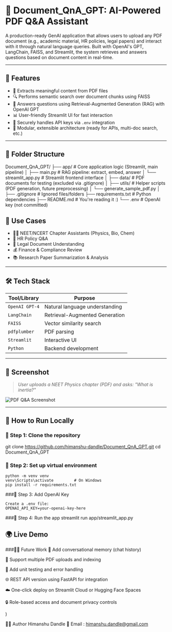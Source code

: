  
# 📘 Document_QnA_GPT: AI-Powered PDF Q&A Assistant

A production-ready GenAI application that allows users to upload any PDF document (e.g., academic material, HR policies, legal papers) and interact with it through natural language queries. Built with OpenAI's GPT, LangChain, FAISS, and Streamlit, the system retrieves and answers questions based on document content in real-time.


---

## 🚀 Features

- 🧾 Extracts meaningful content from PDF files
- 🔍 Performs semantic search over document chunks using FAISS
- 🤖 Answers questions using Retrieval-Augmented Generation (RAG) with OpenAI GPT
- 📊 User-friendly Streamlit UI for fast interaction
- 🔐 Securely handles API keys via `.env` integration
- 🧩 Modular, extensible architecture (ready for APIs, multi-doc search, etc.)


---

## 📁 Folder Structure
Document_QnA_GPT/ ├── app/ # Core application logic (Streamlit, main pipeline) │ ├── main.py # RAG pipeline: extract, embed, answer │ └── streamlit_app.py # Streamlit frontend interface │ ├── data/ # PDF documents for testing (excluded via .gitignore) │ ├── utils/ # Helper scripts (PDF generation, future preprocessing) │ └── generate_sample_pdf.py │ ├── .gitignore # Ignored files/folders ├── requirements.txt # Python dependencies ├── README.md # You're reading it :) └── .env # OpenAI key (not committed)

## 🧠 Use Cases

- 👨‍🎓 NEET/NCERT Chapter Assistants (Physics, Bio, Chem)
- 🏢 HR Policy Q&A
- 📑 Legal Document Understanding
- 💰 Finance & Compliance Review
- 📚 Research Paper Summarization & Analysis

---

## 🛠 Tech Stack

| Tool/Library      | Purpose                         |
|-------------------|----------------------------------|
| `OpenAI GPT-4`    | Natural language understanding  |
| `LangChain`       | Retrieval-Augmented Generation  |
| `FAISS`           | Vector similarity search        |
| `pdfplumber`      | PDF parsing                     |
| `Streamlit`       | Interactive UI                  |
| `Python`          | Backend development             |

---

## 📸 Screenshot

> _User uploads a NEET Physics chapter (PDF) and asks: "What is inertia?"_

![PDF Q&A Screenshot](app/static/screenshot.png)

---

## 🧪 How to Run Locally

### 🔹 Step 1: Clone the repository


git clone https://github.com/himanshu-dandle/Document_QnA_GPT.git
cd Document_QnA_GPT



### 🔹 Step 2: Set up virtual environment

	python -m venv venv
	venv\Scripts\activate         # On Windows
	pip install -r requirements.txt



###🔹 Step 3: Add OpenAI Key

	Create a .env file:
	OPENAI_API_KEY=your-openai-key-here
	

###🔹 Step 4: Run the app
	streamlit run app/streamlit_app.py

## 🌍 Live Demo


>

###🔹🔮 Future Work
 💬 Add conversational memory (chat history)

 📁 Support multiple PDF uploads and indexing

 🧪 Add unit testing and error handling

 🌐 REST API version using FastAPI for integration

 ☁️ One-click deploy on Streamlit Cloud or Hugging Face Spaces

 🔒 Role-based access and document privacy controls


)

👨‍💻 Author
Himanshu Dandle
📧 Email : himanshu.dandle@gmail.com

